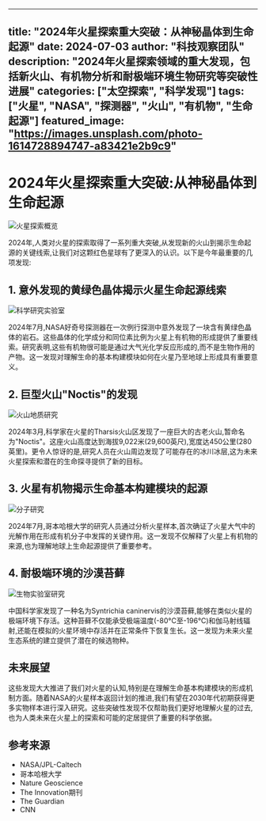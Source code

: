  ---
title: "2024年火星探索重大突破：从神秘晶体到生命起源"
date: 2024-07-03
author: "科技观察团队"
description: "2024年火星探索领域的重大发现，包括新火山、有机物分析和耐极端环境生物研究等突破性进展"
categories: ["太空探索", "科学发现"]
tags: ["火星", "NASA", "探测器", "火山", "有机物", "生命起源"]
featured_image: "https://images.unsplash.com/photo-1614728894747-a83421e2b9c9"
---

# 2024年火星探索重大突破:从神秘晶体到生命起源

![火星探索概览](https://images.unsplash.com/photo-1614728894747-a83421e2b9c9)

2024年,人类对火星的探索取得了一系列重大突破,从发现新的火山到揭示生命起源的关键线索,让我们对这颗红色星球有了更深入的认识。以下是今年最重要的几项发现:

## 1. 意外发现的黄绿色晶体揭示火星生命起源线索

![科学研究实验室](https://images.unsplash.com/photo-1576086213369-97a306d36557)

2024年7月,NASA好奇号探测器在一次例行探测中意外发现了一块含有黄绿色晶体的岩石。这些晶体的化学成分和同位素比例为火星上有机物的形成提供了重要线索。研究表明,这些有机物很可能是通过大气光化学反应形成的,而不是生物作用的产物。这一发现对理解生命的基本构建模块如何在火星乃至地球上形成具有重要意义。

## 2. 巨型火山"Noctis"的发现

![火山地质研究](https://images.unsplash.com/photo-1622547748225-3fc4abd2cca0)

2024年3月,科学家在火星的Tharsis火山区发现了一座巨大的古老火山,暂命名为"Noctis"。这座火山高度达到海拔9,022米(29,600英尺),宽度达450公里(280英里)。更令人惊讶的是,研究人员在火山周边发现了可能存在的冰川冰层,这为未来火星探索和潜在的生命探寻提供了新的目标。

## 3. 火星有机物揭示生命基本构建模块的起源

![分子研究](https://images.unsplash.com/photo-1532187863486-abf9dbad1b69)

2024年7月,哥本哈根大学的研究人员通过分析火星样本,首次确证了火星大气中的光解作用在形成有机分子中发挥的关键作用。这一发现不仅解释了火星上有机物的来源,也为理解地球上生命起源提供了重要参考。

## 4. 耐极端环境的沙漠苔藓

![生物实验室研究](https://images.unsplash.com/photo-1614935151651-0bea6508db6b)

中国科学家发现了一种名为Syntrichia caninervis的沙漠苔藓,能够在类似火星的极端环境下存活。这种苔藓不仅能承受极端温度(-80°C至-196°C)和伽马射线辐射,还能在模拟的火星环境中存活并在正常条件下恢复生长。这一发现为未来火星生态系统的建立提供了潜在的候选物种。

## 未来展望

这些发现大大推进了我们对火星的认知,特别是在理解生命基本构建模块的形成机制方面。随着NASA的火星样本返回计划的推进,我们有望在2030年代初期获得更多实物样本进行深入研究。这些突破性发现不仅帮助我们更好地理解火星的过去,也为人类未来在火星上的探索和可能的定居提供了重要的科学依据。

## 参考来源
- NASA/JPL-Caltech
- 哥本哈根大学
- Nature Geoscience
- The Innovation期刊
- The Guardian
- CNN 
